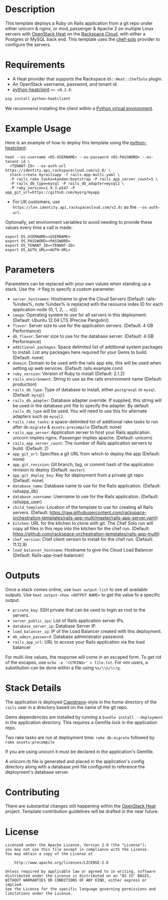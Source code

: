 Description
===========

This template deploys a Ruby on Rails application from a git repo under
either unicorn & nginx, or mod_passenger & Apache 2 on multiple Linux servers
with [OpenStack Heat](https://wiki.openstack.org/wiki/Heat) on the [Rackspace
Cloud](http://www.rackspace.com/cloud/), with either a Postgres or MySQL back
end. This template uses the [chef-solo](http://docs.opscode.com/chef_solo.html)
provider to configure the servers.

Requirements
============
* A Heat provider that supports the Rackspace `OS::Heat::ChefSolo` plugin.
* An OpenStack username, password, and tenant id.
* [python-heatclient](https://github.com/openstack/python-heatclient)
`>= v0.2.8`:

```bash
pip install python-heatclient
```

We recommend installing the client within a [Python virtual
environment](http://www.virtualenv.org/).

Example Usage
=============
Here is an example of how to deploy this template using the
[python-heatclient](https://github.com/openstack/python-heatclient):

```
heat --os-username <OS-USERNAME> --os-password <OS-PASSWORD> --os-tenant-id \
  <TENANT-ID> --os-auth-url https://identity.api.rackspacecloud.com/v2.0/ \
  stack-create myrailsapp -f rails-app-multi.yaml \
  -P rails_rake_tasks=kandan:bootstrap -P rails_app_server_count=5 \
  -P rails_db_type=mysql -P rails_db_adapter=mysql2 \
  -P ruby_version=1.9.3-p547 -P app_git_url=https://github.com/myorg/myapp
```

* For UK customers, use `https://lon.identity.api.rackspacecloud.com/v2.0/` as
the `--os-auth-url`.

Optionally, set environment variables to avoid needing to provide these
values every time a call is made:

```
export OS_USERNAME=<USERNAME>
export OS_PASSWORD=<PASSWORD>
export OS_TENANT_ID=<TENANT-ID>
export OS_AUTH_URL=<AUTH-URL>
```

Parameters
==========
Parameters can be replaced with your own values when standing up a stack. Use
the `-P` flag to specify a custom parameter.

* `server_hostnames`: Hostname to give the Cloud Servers (Default:
  rails-%index%, note %index% is replaced with the resource index ID for each
  application node (0, 1, 2, ... n)))
* `image`: Operating system to use for all servers in this deployment.
  (Default: Ubuntu 12.04 LTS (Precise Pangolin))
* `flavor`: Server size to use for the application servers. (Default: 4 GB
  Performance)
* `db_flavor`: Server size to use for the database server. (Default: 4 GB
  Performance)
* `additional_packages`: Space delimited list of additional system packages to
  install. List any packages here required for your Gems to build. (Default:
  none)
* `domain`: Domain to be used with the rails app site, this will be used when
  setting up web services. (Default: rails.example.com)
* `ruby_version`: Version of Ruby to install (Default: 2.1.2)
* `rails_environment`: String to use as the rails environment name (Default:
  production)
* `rails_db_type`: Type of database to install, either `postgresql` or `mysql`.
  (Default: `mysql`)
* `rails_db_adapter`: Database adapter override. If supplied, this string will
  be used in the database.yml file to specify the adapter. By default
  `rails_db_type` will be used. You will need to use this for alternate
  adapters such as `mysql2`.
* `rails_rake_tasks`: a space-delimited list of additional rake tasks to run
  after `db:migrate` & `assets:precompile` (Default: none)
* `rails_app_server`: Application server to host your Rails application. unicorn
  implies nginx. Passenger implies apache.
  (Default: unicorn)
* `rails_app_server_count`: The number of Rails application servers to build.
  (Default: 2)
* `app_git_url`: Specifies a git URL from which to deploy the app (Default:
  none)
* `app_git_revision`: Git branch, tag, or commit hash of the application
  revision to
  deploy (Default: `master`)
* `app_git_deploy_key`: Key for deployment from a private git repo. (Default:
  none)
* `database_name`: Database name to use for the Rails application. (Default:
  railsapp_db)
* `database_username`: Username to use for the Rails application. (Default:
  railsapp_user)
* `child_template`: Location of the template to use for creating all Rails
  servers. (Default:
  https://raw.githubusercontent.com/rackspace-orchestration-templates/rails-app-multi/master/rails-app-server.yaml)
* `kitchen`: URL for the kitchen to clone with git. The Chef Solo run will copy
  all files in this repo into the kitchen for the chef run. (Default:
  https://github.com/rackspace-orchestration-templates/rails-app-multi)
* `chef_version`: Chef client version to install for the chef run.  (Default:
  11.12.8)
* `load_balancer_hostname`: Hostname to give the Cloud Load Balancer (Default:
  Rails-app-load-balancer)

Outputs
=======
Once a stack comes online, use `heat output-list` to see all available outputs.
Use `heat output-show <OUTPUT NAME>` to get the value fo a specific output.

* `private_key`: SSH private that can be used to login as root to the servers.
* `server_public_ips`: List of Rails application server IPs.
* `database_server_ip`: Database Server IP.
* `load_balancer_ip`: IP of the Load Balancer created with this deployment.
* `db_admin_password`: Database administrator password.
* `rails_app_url`: URL to access your Rails application via the load balancer

For multi-line values, the response will come in an escaped form. To get rid of
the escapes, use `echo -e '<STRING>' > file.txt`. For vim users, a substitution
can be done within a file using `%s/\\n/\r/g`.

Stack Details
=============
The application is deployed [Capistrano](http://capistranorb.com/)-style
in the home directory of the `rails` user in a directory based on the name of
the git repo.

Gems dependencies are installed by running a `bundle install --deployment` in
the application directory. This requires a Gemfile.lock in the application
repo.

Two rake tasks are run at deployment time: `rake db:migrate` followed by
`rake assets:precompile`

If you are using unicorn it must be declared in the application's Gemfile.

A unicorn.rb file is generated and placed in the application's config
directory along with a database.yml file configured to reference the
deployment's database server.

Contributing
============
There are substantial changes still happening within the [OpenStack
Heat](https://wiki.openstack.org/wiki/Heat) project. Template contribution
guidelines will be drafted in the near future.

License
=======
```
Licensed under the Apache License, Version 2.0 (the "License");
you may not use this file except in compliance with the License.
You may obtain a copy of the License at

    http://www.apache.org/licenses/LICENSE-2.0

Unless required by applicable law or agreed to in writing, software
distributed under the License is distributed on an "AS IS" BASIS,
WITHOUT WARRANTIES OR CONDITIONS OF ANY KIND, either express or implied.
See the License for the specific language governing permissions and
limitations under the License.
```
